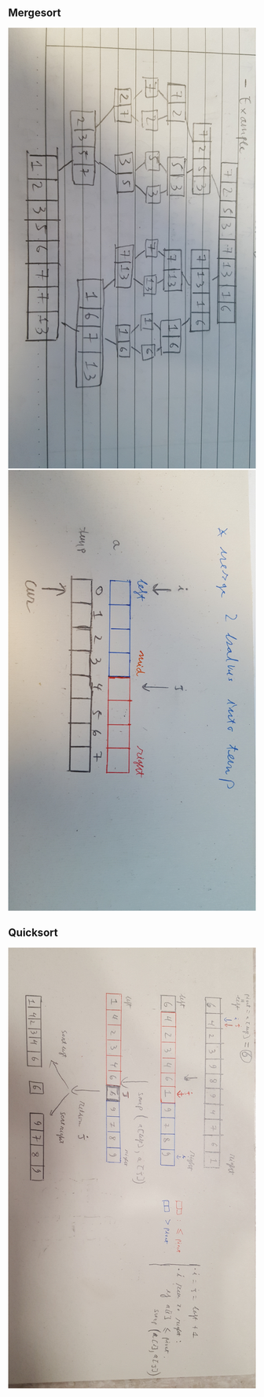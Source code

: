 
## Mergesort
<img src="./img/mergesort_1.jpg" alt="drawing" width="1000"/>
<img src="./img/mergesort_2.jpg" alt="drawing" width="1000"/>

## Quicksort
<img src="./img/quicksort_partition.jpg" alt="drawing" width="1000"/>
